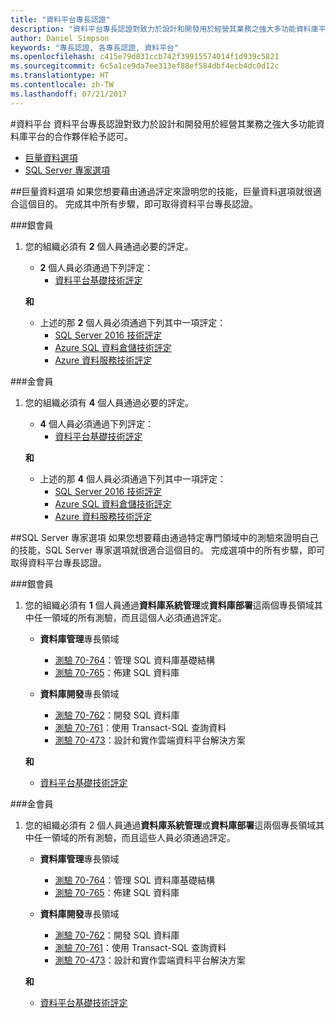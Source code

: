 ```yaml
---
title: "資料平台專長認證"
description: "資料平台專長認證對致力於設計和開發用於經營其業務之強大多功能資料庫平台的合作夥伴給予認可。"
author: Daniel Simpson
keywords: "專長認證, 各專長認證, 資料平台"
ms.openlocfilehash: c415e79d831ccb742f39915574014f1d939c5821
ms.sourcegitcommit: 6c5a1ce9da7ee313ef88ef584dbf4ecb4dc0d12c
ms.translationtype: HT
ms.contentlocale: zh-TW
ms.lasthandoff: 07/21/2017
---
```

#<a name="data-platform"></a>資料平台
資料平台專長認證對致力於設計和開發用於經營其業務之強大多功能資料庫平台的合作夥伴給予認可。

- [巨量資料選項](#big-data-option) 
- [SQL Server 專家選項](#sql-server-specialist-option)

##<a name="big-data-option"></a>巨量資料選項
如果您想要藉由通過評定來證明您的技能，巨量資料選項就很適合這個目的。 完成其中所有步驟，即可取得資料平台專長認證。

###<a name="silver"></a>銀會員
1. 您的組織必須有 **2** 個人員通過必要的評定。

    - **2** 個人員必須通過下列評定：
        - [資料平台基礎技術評定](https://partneruniversity.microsoft.com/?whr=uri:MicrosoftAccount&courseId=14354&scoId=nNGssUygB_8504778676)

    **和**

    - 上述的那 **2** 個人員必須通過下列其中一項評定：
        - [SQL Server 2016 技術評定](https://partneruniversity.microsoft.com/?whr=uri:MicrosoftAccount&courseId=14355&scoId=nzHk0hygB_7404778676)
        - [Azure SQL 資料倉儲技術評定](https://partneruniversity.microsoft.com/?whr=uri:MicrosoftAccount&courseId=17491&scoId=1yUZ01TnD_1606265419)
        - [Azure 資料服務技術評定](https://partneruniversity.microsoft.com/?whr=uri:MicrosoftAccount&courseId=17490&scoId=2h3AfWTnD_4706265419)

###<a name="gold"></a>金會員
1. 您的組織必須有 **4** 個人員通過必要的評定。

    - **4** 個人員必須通過下列評定：
        - [資料平台基礎技術評定](https://partneruniversity.microsoft.com/?whr=uri:MicrosoftAccount&courseId=14354&scoId=nNGssUygB_8504778676)

    **和**

    - 上述的那 **4** 個人員必須通過下列其中一項評定：
        - [SQL Server 2016 技術評定](https://partneruniversity.microsoft.com/?whr=uri:MicrosoftAccount&courseId=14355&scoId=nzHk0hygB_7404778676)
        - [Azure SQL 資料倉儲技術評定](https://partneruniversity.microsoft.com/?whr=uri:MicrosoftAccount&courseId=17491&scoId=1yUZ01TnD_1606265419)
        - [Azure 資料服務技術評定](https://partneruniversity.microsoft.com/?whr=uri:MicrosoftAccount&courseId=17490&scoId=2h3AfWTnD_4706265419)

##<a name="sql-server-specialist-option"></a>SQL Server 專家選項
如果您想要藉由通過特定專門領域中的測驗來證明自己的技能，SQL Server 專家選項就很適合這個目的。 完成選項中的所有步驟，即可取得資料平台專長認證。

###<a name="silver"></a>銀會員
1. 您的組織必須有 **1** 個人員通過**資料庫系統管理**或**資料庫部署**這兩個專長領域其中任一領域的所有測驗，而且這個人必須通過評定。

    - **資料庫管理**專長領域
        - [測驗 70-764](https://www.microsoft.com/en-us/learning/exam-70-764.aspx)：管理 SQL 資料庫基礎結構 
        - [測驗 70-765](https://www.microsoft.com/en-us/learning/exam-70-765.aspx)：佈建 SQL 資料庫

    - **資料庫開發**專長領域
        - [測驗 70-762](https://www.microsoft.com/en-us/learning/exam-70-762.aspx)：開發 SQL 資料庫
        - [測驗 70-761](https://www.microsoft.com/en-us/learning/exam-70-761.aspx)：使用 Transact-SQL 查詢資料
        - [測驗 70-473](https://www.microsoft.com/en-us/learning/exam-70-473.aspx)：設計和實作雲端資料平台解決方案

    **和**

    - [資料平台基礎技術評定](https://partneruniversity.microsoft.com/?whr=uri:MicrosoftAccount&courseId=14354&scoId=nNGssUygB_8504778676)

###<a name="gold"></a>金會員
1. 您的組織必須有 2 個人員通過**資料庫系統管理**或**資料庫部署**這兩個專長領域其中任一領域的所有測驗，而且這些人員必須通過評定。

    - **資料庫管理**專長領域
        - [測驗 70-764](https://www.microsoft.com/en-us/learning/exam-70-764.aspx)：管理 SQL 資料庫基礎結構 
        - [測驗 70-765](https://www.microsoft.com/en-us/learning/exam-70-765.aspx)：佈建 SQL 資料庫

    - **資料庫開發**專長領域
        - [測驗 70-762](https://www.microsoft.com/en-us/learning/exam-70-762.aspx)：開發 SQL 資料庫
        - [測驗 70-761](https://www.microsoft.com/en-us/learning/exam-70-761.aspx)：使用 Transact-SQL 查詢資料
        - [測驗 70-473](https://www.microsoft.com/en-us/learning/exam-70-473.aspx)：設計和實作雲端資料平台解決方案

    **和**

    - [資料平台基礎技術評定](https://partneruniversity.microsoft.com/?whr=uri:MicrosoftAccount&courseId=14354&scoId=nNGssUygB_8504778676)



